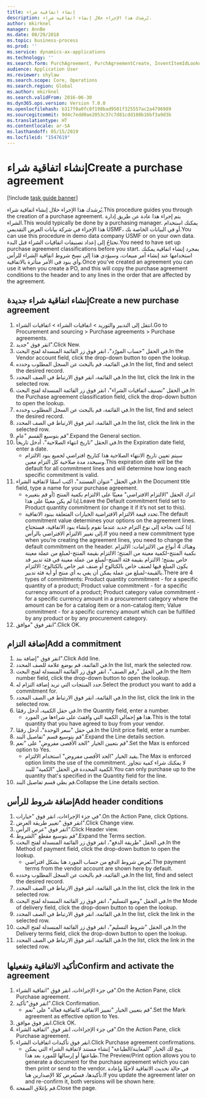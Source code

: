 ```yaml
---
title: إنشاء اتفاقية شراء
description: يُرشدك هذا الإجراء خلال إنشاء اتفاقية شراء.
author: mkirknel
manager: AnnBe
ms.date: 08/29/2018
ms.topic: business-process
ms.prod: ''
ms.service: dynamics-ax-applications
ms.technology: ''
ms.search.form: PurchAgreement, PurchAgreementCreate, InventItemIdLookupSimple, AgreementConfirmRunForm, PurchAgreementHistory
audience: Application User
ms.reviewer: shylaw
ms.search.scope: Core, Operations
ms.search.region: Global
ms.author: mkirknel
ms.search.validFrom: 2016-06-30
ms.dyn365.ops.version: Version 7.0.0
ms.openlocfilehash: b317f0a0fc8f198bad9501f325557ac2a4796989
ms.sourcegitcommit: 9d4c7edd0ae2053c37c7d81cdd180b16bf3a9d3b
ms.translationtype: HT
ms.contentlocale: ar-SA
ms.lasthandoff: 05/15/2019
ms.locfileid: "1547619"
---
```

# <a name="create-a-purchase-agreement"></a><span data-ttu-id="8285f-103">إنشاء اتفاقية شراء</span><span class="sxs-lookup"><span data-stu-id="8285f-103">Create a purchase agreement</span></span>

[!include [task guide banner](../../includes/task-guide-banner.md)]

<span data-ttu-id="8285f-104">يُرشدك هذا الإجراء خلال إنشاء اتفاقية شراء.</span><span class="sxs-lookup"><span data-stu-id="8285f-104">This procedure guides you through the creation of a purchase agreement.</span></span> <span data-ttu-id="8285f-105">يتم إجراء هذا عادة عن طريق إدارة الشراء.</span><span class="sxs-lookup"><span data-stu-id="8285f-105">This would typically be done by a purchasing manager.</span></span> <span data-ttu-id="8285f-106">يمكنك استخدام هذا الإجراء في شركة بيانات العرض التقديمي USMF، أو في البيانات الخاصة بك.</span><span class="sxs-lookup"><span data-stu-id="8285f-106">You can use this procedure in demo data company USMF or on your own data.</span></span> <span data-ttu-id="8285f-107">تحتاجُ إلى إعداد تصنيفات اتفاقيات الشراء قبل البدء.</span><span class="sxs-lookup"><span data-stu-id="8285f-107">You need to have set up purchase agreement classifications before you start.</span></span> <span data-ttu-id="8285f-108">بمجرد إنشاء اتفاقية يمكنك استخدامها عند إنشاء أمر مبيعات، وسيؤدي هذا إلى نسخ شروط اتفاقية الشراء للرأس وأي بنود في الأمر متأثرة بالاتفاقية.</span><span class="sxs-lookup"><span data-stu-id="8285f-108">Once you've created an agreement you can use it when you create a PO, and this will copy the purchase agreement conditions to the header and to any lines in the order that are affected by the agreement.</span></span>


## <a name="create-a-new-purchase-agreement"></a><span data-ttu-id="8285f-109">إنشاء اتفاقية شراء جديدة</span><span class="sxs-lookup"><span data-stu-id="8285f-109">Create a new purchase agreement</span></span>
1. <span data-ttu-id="8285f-110">انتقل إلى التدبير والتوريد > اتفاقيات الشراء > اتفاقيات الشراء.</span><span class="sxs-lookup"><span data-stu-id="8285f-110">Go to Procurement and sourcing > Purchase agreements > Purchase agreements.</span></span>
2. <span data-ttu-id="8285f-111">انقر فوق "جديد".</span><span class="sxs-lookup"><span data-stu-id="8285f-111">Click New.</span></span>
3. <span data-ttu-id="8285f-112">في الحقل "حساب المورّد‬"، انقر فوق زر القائمة المنسدلة لفتح البحث.</span><span class="sxs-lookup"><span data-stu-id="8285f-112">In the Vendor account field, click the drop-down button to open the lookup.</span></span>
4. <span data-ttu-id="8285f-113">في القائمة، قم بالبحث عن السجل المطلوب وحدده.</span><span class="sxs-lookup"><span data-stu-id="8285f-113">In the list, find and select the desired record.</span></span>
5. <span data-ttu-id="8285f-114">في القائمة، انقر فوق الارتباط في الصف المحدد.</span><span class="sxs-lookup"><span data-stu-id="8285f-114">In the list, click the link in the selected row.</span></span>
6. <span data-ttu-id="8285f-115">في الحقل "تصنيف اتفاقيات الشراء"، انقر فوق زر القائمة المنسدلة لفتح البحث.</span><span class="sxs-lookup"><span data-stu-id="8285f-115">In the Purchase agreement classification field, click the drop-down button to open the lookup.</span></span>
7. <span data-ttu-id="8285f-116">في القائمة، قم بالبحث عن السجل المطلوب وحدده.</span><span class="sxs-lookup"><span data-stu-id="8285f-116">In the list, find and select the desired record.</span></span>
8. <span data-ttu-id="8285f-117">في القائمة، انقر فوق الارتباط في الصف المحدد.</span><span class="sxs-lookup"><span data-stu-id="8285f-117">In the list, click the link in the selected row.</span></span>
9. <span data-ttu-id="8285f-118">قم بتوسيع القسم "عام".</span><span class="sxs-lookup"><span data-stu-id="8285f-118">Expand the General section.</span></span>
10. <span data-ttu-id="8285f-119">في الحقل "تاريخ انتهاء الصلاحية"، أدخل تاريخاً.</span><span class="sxs-lookup"><span data-stu-id="8285f-119">In the Expiration date field, enter a date.</span></span>
    * <span data-ttu-id="8285f-120">سيتم تعيين تاريخ الانتهاء الصلاحية هذا كتاريخ افتراضي لجميع بنود الالتزام وسيحدد مدة صلاحية كل التزام معين.</span><span class="sxs-lookup"><span data-stu-id="8285f-120">This expiration date will be the default for all commitment lines and will determine how long each specific commitment is valid.</span></span>  
11. <span data-ttu-id="8285f-121">في الحقل "عنوان المستند"، اكتب اسمًا لاتفاقية الشراء.</span><span class="sxs-lookup"><span data-stu-id="8285f-121">In the Document title field, type a name for your purchase agreement.</span></span>
    * <span data-ttu-id="8285f-122">اترك الحقل "الالتزام الافتراضي" معينًا على الالتزام بكمية المنتج (أو قم بتغييره إذا لم يكن معينًا على هذا.</span><span class="sxs-lookup"><span data-stu-id="8285f-122">Leave the Default commitment field set to Product quantity commitment (or change it if it’s not set to this).</span></span>  
    * <span data-ttu-id="8285f-123">تحدد قيمة الالتزام الافتراضية الخيارات المتعلقة ببنود الاتفاقية.</span><span class="sxs-lookup"><span data-stu-id="8285f-123">The default commitment value determines your options on the agreement lines.</span></span> <span data-ttu-id="8285f-124">إذا كنت بحاجة إلى نوع التزام جديد عندما تقوم بإنشاء بنود الاتفاقية، فستحتاج إلى تغيير الالتزام الافتراضي بالرأس.</span><span class="sxs-lookup"><span data-stu-id="8285f-124">If you need a new commitment type when you’re creating the agreement lines, you need to change the default commitment on the header.</span></span>  <span data-ttu-id="8285f-125">وهناك 4 أنواع من الالتزامات: الالتزام بكمية المنتج-لكمية معينة من المنتج؛ الالتزام بقيمة المنتج-لمبلغ من عملة معينة خاص بمنتج؛ الالتزام بقيمة فئة المنتج-لمبلغ من عملة معينة في فئة تدبير قد يكون المبلغ فيها لصنف خاص بالكتالوج أو صنف غير خاص بالكتالوج؛ الالتزام بالقيمة-لمبلغ من عملة يمكن أن يفي به أي منتج أو أية فئة تدبير.</span><span class="sxs-lookup"><span data-stu-id="8285f-125">There are 4 types of commitments: Product quantity commitment - for a specific quantity of a product; Product value commitment - for a specific currency amount of a product; Product category value commitment - for a specific currency amount in a procurement category where the amount can be for a catalog item or a non-catalog item; Value commitment - for a specific currency amount which can be fulfilled by any product or by any procurement category.</span></span>  
12. <span data-ttu-id="8285f-126">انقر فوق "موافق".</span><span class="sxs-lookup"><span data-stu-id="8285f-126">Click OK.</span></span>

## <a name="add-a-commitment"></a><span data-ttu-id="8285f-127">إضافة التزام</span><span class="sxs-lookup"><span data-stu-id="8285f-127">Add a commitment</span></span>
1. <span data-ttu-id="8285f-128">انقر فوق "إضافة بند".</span><span class="sxs-lookup"><span data-stu-id="8285f-128">Click Add line.</span></span>
2. <span data-ttu-id="8285f-129">في القائمة، قم بوضع علامة للصف المحدد.</span><span class="sxs-lookup"><span data-stu-id="8285f-129">In the list, mark the selected row.</span></span>
3. <span data-ttu-id="8285f-130">في الحقل "رقم الصنف"، انقر فوق زر القائمة المنسدلة لفتح البحث.</span><span class="sxs-lookup"><span data-stu-id="8285f-130">In the Item number field, click the drop-down button to open the lookup.</span></span>
4. <span data-ttu-id="8285f-131">حدد المنتجات التي تريد إضافة التزام له.</span><span class="sxs-lookup"><span data-stu-id="8285f-131">Select the product you want to add a commitment for.</span></span>
5. <span data-ttu-id="8285f-132">في القائمة، انقر فوق الارتباط في الصف المحدد.</span><span class="sxs-lookup"><span data-stu-id="8285f-132">In the list, click the link in the selected row.</span></span>
6. <span data-ttu-id="8285f-133">في حقل الكمية، أدخل رقمًا.</span><span class="sxs-lookup"><span data-stu-id="8285f-133">In the Quantity field, enter a number.</span></span>
    * <span data-ttu-id="8285f-134">هذا هو إجمالي الكمية التي وافقتَ على شراءها من المورد.</span><span class="sxs-lookup"><span data-stu-id="8285f-134">This is the total quantity that you have agreed to buy from your vendor.</span></span>  
7. <span data-ttu-id="8285f-135">في حقل "سعر الوحدة"، أدخل رقمًا.</span><span class="sxs-lookup"><span data-stu-id="8285f-135">In the Unit price field, enter a number.</span></span>
8. <span data-ttu-id="8285f-136">قم بتوسيع قسم "تفاصيل البند".</span><span class="sxs-lookup"><span data-stu-id="8285f-136">Expand the Line details section.</span></span>
9. <span data-ttu-id="8285f-137">قم بتعيين الخيار "الحد الأقصى مفروض" على "نعم".</span><span class="sxs-lookup"><span data-stu-id="8285f-137">Set the Max is enforced option to Yes.</span></span>
    * <span data-ttu-id="8285f-138">يقيد الخيار "الحد الأقصى مفروض" استخدام الالتزام.</span><span class="sxs-lookup"><span data-stu-id="8285f-138">The Max is enforced option limits the use of the commitment.</span></span> <span data-ttu-id="8285f-139">لا يمكنك شراء كمية تتجاوز الكمية المحددة في الحقل "الكمية" للبند.</span><span class="sxs-lookup"><span data-stu-id="8285f-139">You can only purchase up to the quantity that's specified in the Quantity field for the line.</span></span>  
10. <span data-ttu-id="8285f-140">قم بطي قسم تفاصيل البند.</span><span class="sxs-lookup"><span data-stu-id="8285f-140">Collapse the Line details section.</span></span>

## <a name="add-header-conditions"></a><span data-ttu-id="8285f-141">إضافة شروط للرأس</span><span class="sxs-lookup"><span data-stu-id="8285f-141">Add header conditions</span></span>
1. <span data-ttu-id="8285f-142">في جزء الإجراءات، انقر فوق "خيارات".</span><span class="sxs-lookup"><span data-stu-id="8285f-142">On the Action Pane, click Options.</span></span>
2. <span data-ttu-id="8285f-143">انقر فوق "تغيير طريقة العرض‬".</span><span class="sxs-lookup"><span data-stu-id="8285f-143">Click Change view.</span></span>
3. <span data-ttu-id="8285f-144">انقر فوق "عرض الرأس".</span><span class="sxs-lookup"><span data-stu-id="8285f-144">Click Header view.</span></span>
4. <span data-ttu-id="8285f-145">قم بتوسيع مقطع "الشروط".</span><span class="sxs-lookup"><span data-stu-id="8285f-145">Expand the Terms section.</span></span>
5. <span data-ttu-id="8285f-146">في الحقل "طريقة الدفع"، انقر فوق زر القائمة المنسدلة لفتح البحث.</span><span class="sxs-lookup"><span data-stu-id="8285f-146">In the Method of payment field, click the drop-down button to open the lookup.</span></span>
    * <span data-ttu-id="8285f-147">تُعرض شروط الدفع من حساب المورد هنا بشكل افتراضي.</span><span class="sxs-lookup"><span data-stu-id="8285f-147">The payment terms from the vendor account are shown here by default.</span></span>       
6. <span data-ttu-id="8285f-148">في القائمة، قم بالبحث عن السجل المطلوب وحدده.</span><span class="sxs-lookup"><span data-stu-id="8285f-148">In the list, find and select the desired record.</span></span>
7. <span data-ttu-id="8285f-149">في القائمة، انقر فوق الارتباط في الصف المحدد.</span><span class="sxs-lookup"><span data-stu-id="8285f-149">In the list, click the link in the selected row.</span></span>
8. <span data-ttu-id="8285f-150">في الحقل "وضع التسليم"، انقر فوق زر القائمة المنسدلة لفتح البحث.</span><span class="sxs-lookup"><span data-stu-id="8285f-150">In the Mode of delivery field, click the drop-down button to open the lookup.</span></span>
9. <span data-ttu-id="8285f-151">في القائمة، انقر فوق الارتباط في الصف المحدد.</span><span class="sxs-lookup"><span data-stu-id="8285f-151">In the list, click the link in the selected row.</span></span>
10. <span data-ttu-id="8285f-152">في الحقل "شروط التسليم"، انقر فوق زر القائمة المنسدلة لفتح البحث.</span><span class="sxs-lookup"><span data-stu-id="8285f-152">In the Delivery terms field, click the drop-down button to open the lookup.</span></span>
11. <span data-ttu-id="8285f-153">في القائمة، انقر فوق الارتباط في الصف المحدد.</span><span class="sxs-lookup"><span data-stu-id="8285f-153">In the list, click the link in the selected row.</span></span>

## <a name="confirm-and-activate-the-agreement"></a><span data-ttu-id="8285f-154">تأكيد الاتفاقية وتفعيلها</span><span class="sxs-lookup"><span data-stu-id="8285f-154">Confirm and activate the agreement</span></span>
1. <span data-ttu-id="8285f-155">في جزء الإجراءات، انقر فوق "اتفاقية الشراء".</span><span class="sxs-lookup"><span data-stu-id="8285f-155">On the Action Pane, click Purchase agreement.</span></span>
2. <span data-ttu-id="8285f-156">انقر فوق"تأكيد".</span><span class="sxs-lookup"><span data-stu-id="8285f-156">Click Confirmation.</span></span>
    * <span data-ttu-id="8285f-157">قم بتعيين الخيار "تمييز الاتفاقية كاتفاقية فعالة" على "نعم".</span><span class="sxs-lookup"><span data-stu-id="8285f-157">Set the Mark agreement as effective option to Yes.</span></span>  
3. <span data-ttu-id="8285f-158">انقر فوق موافق.</span><span class="sxs-lookup"><span data-stu-id="8285f-158">Click OK.</span></span>
4. <span data-ttu-id="8285f-159">في جزء الإجراءات، انقر فوق "اتفاقية الشراء".</span><span class="sxs-lookup"><span data-stu-id="8285f-159">On the Action Pane, click Purchase agreement.</span></span>
5. <span data-ttu-id="8285f-160">انقر فوق تأكيدات اتفاقيات الشراء.</span><span class="sxs-lookup"><span data-stu-id="8285f-160">Click Purchase agreement confirmations.</span></span>
    * <span data-ttu-id="8285f-161">يتيح لك الخيار "المعاينة/الطباعة" إنشاء مستند لاتفاقية الشراء التي يمكن طباعتها أو إرسالها للمورد بعد هذا.</span><span class="sxs-lookup"><span data-stu-id="8285f-161">The Preview/Print option allows you to generate a document for the purchase agreement which you can then print or send to the vendor.</span></span> <span data-ttu-id="8285f-162">في حالة تحديث الاتفاقية لاحقًا وإعادة تأكيدها، فسيُعرض كلا الإصدارين هنا.</span><span class="sxs-lookup"><span data-stu-id="8285f-162">If you update the agreement later on and re-confirm it, both versions will be shown here.</span></span>  
6. <span data-ttu-id="8285f-163">قم بإغلاق الصفحة.</span><span class="sxs-lookup"><span data-stu-id="8285f-163">Close the page.</span></span>

